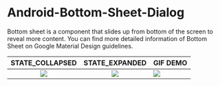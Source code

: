 # Android-Bottom-Sheet-Dialog
Bottom sheet is a component that slides up from bottom of the screen to reveal more content. You can find more detailed information of Bottom Sheet on Google Material Design guidelines.

STATE_COLLAPSED                  |  STATE_EXPANDED              |  GIF DEMO
:-------------------------:|:-------------------------:|:------------------------------
![](https://github.com/therezacuet/Android-Bottom-Sheet-Dialog/blob/master/screenshots/demo-1.png)  |  ![](https://github.com/therezacuet/Android-Bottom-Sheet-Dialog/blob/master/screenshots/demo-2.png) |![](https://github.com/therezacuet/Android-Bottom-Sheet-Dialog/blob/master/screenshots/demo.gif)
